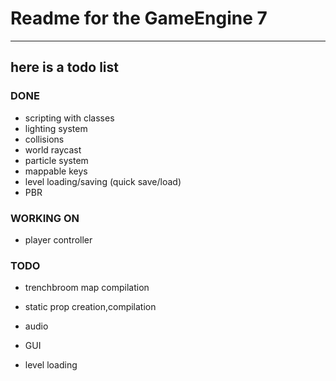# Readme for the GameEngine 7
***
## here is a todo list

### DONE
* scripting with classes
* lighting system
* collisions
* world raycast
* particle system
* mappable keys
* level loading/saving (quick save/load)
* PBR
### WORKING ON
* player controller
### TODO
* trenchbroom map compilation
* static prop creation,compilation


* audio
* GUI
* level loading